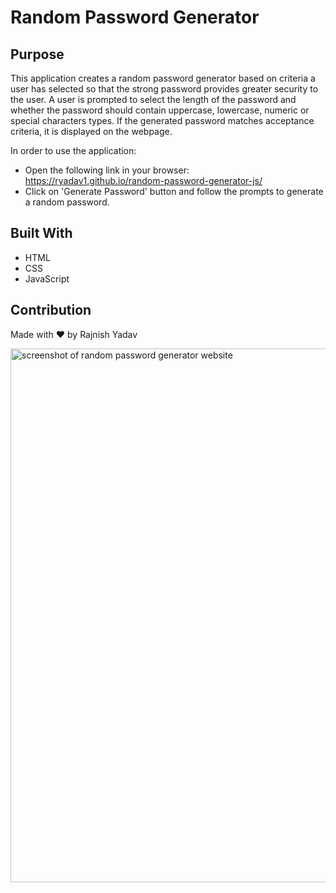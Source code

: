 # Random Password Generator

## Purpose
This application creates a random password generator based on criteria a user has selected so that the strong password provides greater security to the user. A user is prompted to select the length of the password and whether the password should contain uppercase, lowercase, numeric or special characters types. If the generated password matches acceptance criteria, it is displayed on the webpage. 

In order to use the application:
- Open the following link in your browser: https://ryadav1.github.io/random-password-generator-js/ 
- Click on 'Generate Password' button and follow the prompts to generate a random password.

## Built With
* HTML
* CSS
* JavaScript

## Contribution
Made with ❤️ by Rajnish Yadav

<img width="854" alt="screenshot of random password generator website" img="/Users/rajnish/Desktop/pwd-generator.png">


